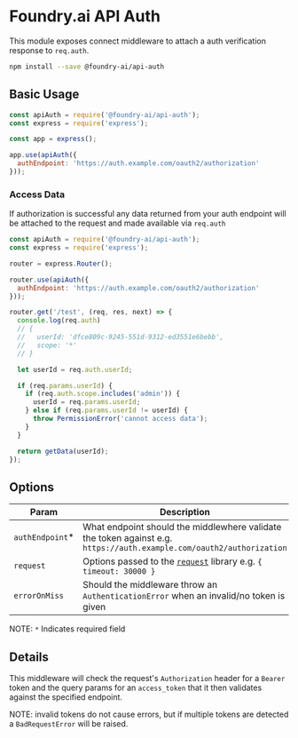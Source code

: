 # Foundry.ai API Auth

This module exposes connect middleware to attach a auth verification response to
`req.auth`.

```bash
npm install --save @foundry-ai/api-auth
```

## Basic Usage

```js
const apiAuth = require('@foundry-ai/api-auth');
const express = require('express');

const app = express();

app.use(apiAuth({
  authEndpoint: 'https://auth.example.com/oauth2/authorization'
}));
```

### Access Data

If authorization is successful any data returned from your auth endpoint will be attached to the request and made available via `req.auth`

```js
const apiAuth = require('@foundry-ai/api-auth');
const express = require('express');

router = express.Router();

router.use(apiAuth({
  authEndpoint: 'https://auth.example.com/oauth2/authorization'
}));

router.get('/test', (req, res, next) => {
  console.log(req.auth)
  // {
  //   userId: 'dfce809c-9245-551d-9312-ed3551e6bebb',
  //   scope: '*'
  // }

  let userId = req.auth.userId;

  if (req.params.userId) {
    if (req.auth.scope.includes('admin')) {
      userId = req.params.userId;
    } else if (req.params.userId != userId) {
      throw PermissionError('cannot access data');
    }
  }

  return getData(userId);
});
```

## Options

| Param | Description |
|-------|-------------|
| `authEndpoint`* | What endpoint should the middlewhere validate the token against e.g. `https://auth.example.com/oauth2/authorization` |
| `request`       | Options passed to the [`request`][request-link] library e.g. `{ timeout: 30000 }` |
| `errorOnMiss`   | Should the middleware throw an `AuthenticationError` when an invalid/no token is given |

NOTE: `*` Indicates required field

## Details

This middleware will check the request's `Authorization` header for a `Bearer`
token and the query params for an `access_token` that it then validates against
the specified endpoint.

NOTE: invalid tokens do not cause errors, but if multiple tokens are detected a
`BadRequestError` will be raised.

[request-link]: https://github.com/request/request#requestoptions-callback
